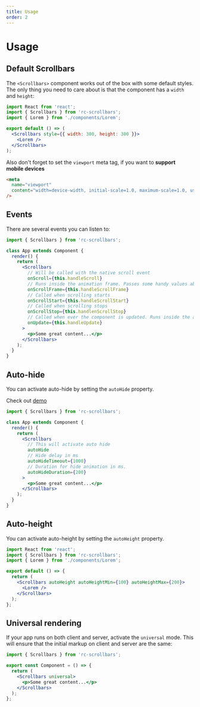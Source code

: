 ```yaml
---
title: Usage
order: 2
---
```


# Usage

## Default Scrollbars

The `<Scrollbars>` component works out of the box with some default styles. The only thing you need to care about is that the component has a `width` and `height`:

```jsx | pure
import React from 'react';
import { Scrollbars } from 'rc-scrollbars';
import { Lorem } from './components/Lorem';

export default () => (
  <Scrollbars style={{ width: 300, height: 300 }}>
    <Lorem />
  </Scrollbars>
);
```

Also don't forget to set the `viewport` meta tag, if you want to **support mobile devices**

```html
<meta
  name="viewport"
  content="width=device-width, initial-scale=1.0, maximum-scale=1.0, user-scalable=0"
/>
```

## Events

There are several events you can listen to:

```jsx | pure
import { Scrollbars } from 'rc-scrollbars';

class App extends Component {
  render() {
    return (
      <Scrollbars
        // Will be called with the native scroll event
        onScroll={this.handleScroll}
        // Runs inside the animation frame. Passes some handy values about the current scroll position
        onScrollFrame={this.handleScrollFrame}
        // Called when scrolling starts
        onScrollStart={this.handleScrollStart}
        // Called when scrolling stops
        onScrollStop={this.handlenScrollStop}
        // Called when ever the component is updated. Runs inside the animation frame
        onUpdate={this.handleUpdate}
      >
        <p>Some great content...</p>
      </Scrollbars>
    );
  }
}
```

## Auto-hide

You can activate auto-hide by setting the `autoHide` property.

Check out [demo](/demo#auto-hide)

```jsx | pure
import { Scrollbars } from 'rc-scrollbars';

class App extends Component {
  render() {
    return (
      <Scrollbars
        // This will activate auto hide
        autoHide
        // Hide delay in ms
        autoHideTimeout={1000}
        // Duration for hide animation in ms.
        autoHideDuration={200}
      >
        <p>Some great content...</p>
      </Scrollbars>
    );
  }
}
```

## Auto-height

You can activate auto-height by setting the `autoHeight` property.

```jsx | pure
import React from 'react';
import { Scrollbars } from 'rc-scrollbars';
import { Lorem } from './components/Lorem';

export default () => {
  return (
    <Scrollbars autoHeight autoHeightMin={100} autoHeightMax={200}>
      <Lorem />
    </Scrollbars>
  );
};
```

## Universal rendering

If your app runs on both client and server, activate the `universal` mode. This will ensure that the initial markup on client and server are the same:

```jsx | pure
import { Scrollbars } from 'rc-scrollbars';

export const Component = () => {
  return (
    <Scrollbars universal>
      <p>Some great content...</p>
    </Scrollbars>
  );
};
```
